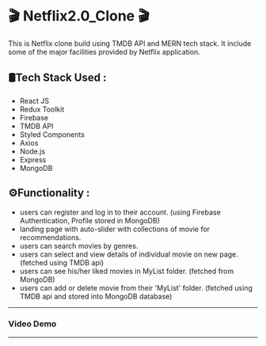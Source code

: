 # 🎬 Netflix2.0_Clone 🎬 #
This is Netflix clone build using TMDB API and MERN tech stack. It include some of the major facilities provided by Netflix application.


## 🛢Tech Stack Used : 
- React JS
- Redux Toolkit
- Firebase
- TMDB API
- Styled Components
- Axios
- Node.js
- Express 
- MongoDB


## ⚙Functionality : 

- users can register and log in to their account. (using Firebase Authentication, Profile stored in MongoDB) 
- landing page with auto-slider with collections of movie for recommendations.
- users can search movies by genres.
- users can select and view details of individual movie on new page. (fetched using TMDB api)
- users can see his/her liked movies in MyList folder. (fetched from MongoDB)
- users can add or delete movie from their 'MyList' folder. (fetched using TMDB api and stored into MongoDB database)

---

### Video Demo



---

